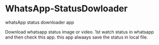 # WhatsApp-StatusDowloader
whatsApp status downloader app

Download whatsapp status image or video.
1st watch status in whatsapp and then check this app. this app alwaays save the status in local file.
